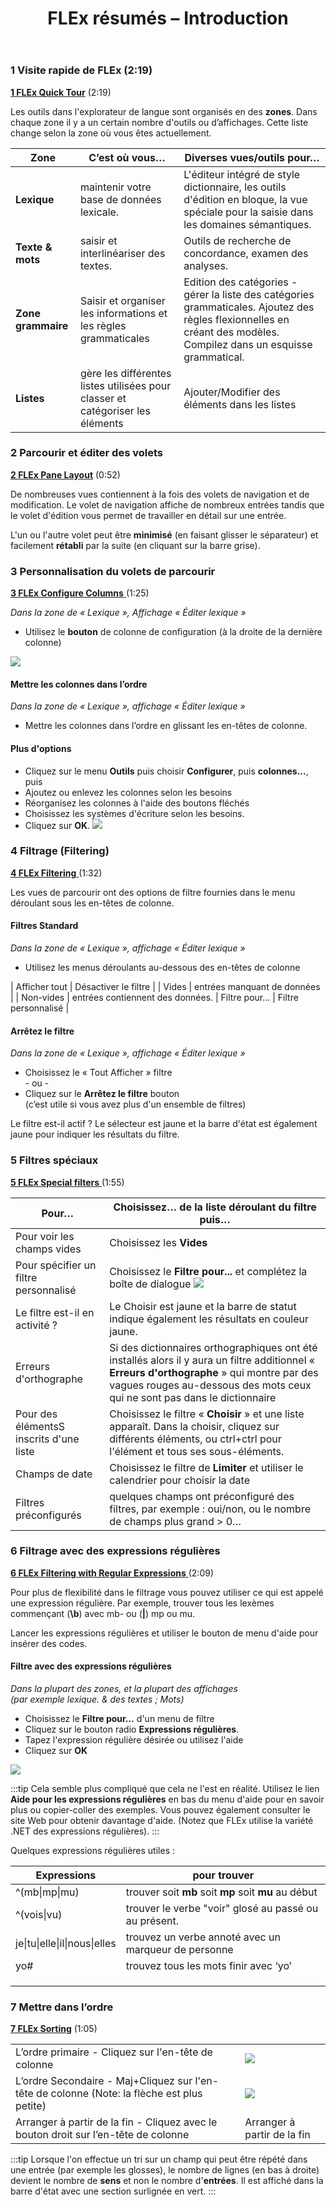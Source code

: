 ﻿---
title: FLEx résumés – Introduction
---

### 1 Visite rapide de FLEx (2:19)  
[**1 FLEx Quick Tour**](https://vimeo.com/showcase/3123523/video/111419885) (2:19)

Les outils dans l'explorateur de langue sont organisés en des **zones**. Dans chaque zone il y a un certain nombre d'outils ou d’affichages. Cette liste change selon la zone où vous êtes actuellement.

| **Zone**               | C’est où vous…                                                                                 | Diverses vues/outils pour…                                                                                                                              |
|------------------------|------------------------------------------------------------------------------------------------|---------------------------------------------------------------------------------------------------------------------------------------------------------|
| **Lexique** | maintenir votre base de données lexicale.                                   | L'éditeur intégré de style dictionnaire, les outils d'édition en bloque, la vue spéciale pour la saisie dans les domaines sémantiques.                        |
| **Texte & mots** | saisir et interlinéariser des textes.                                   | Outils de recherche de concordance, examen des analyses.                                                                                   |
| **Zone grammaire** | Saisir et organiser les informations et les règles grammaticales | Edition des catégories - gérer la liste des catégories grammaticales. Ajoutez des règles flexionnelles en créant des modèles. Compilez dans un esquisse grammatical. |
| **Listes** | gère les différentes listes utilisées pour classer et catégoriser les éléments | Ajouter/Modifier des éléments dans les listes |


### 2 Parcourir et éditer des volets
[**2 FLEx Pane Layout**](https://vimeo.com/showcase/3123523/video/111419886) (0:52)


De nombreuses vues contiennent à la fois des volets de navigation et de modification. Le volet de navigation affiche de nombreux entrées tandis que le volet d'édition vous permet de travailler en détail sur une entrée. 

L'un ou l'autre volet peut être **minimisé** (en faisant glisser le séparateur) et facilement **rétabli** par la suite (en cliquant sur la barre grise).


### 3 Personnalisation du volets de parcourir
[**3 FLEx Configure Columns** ](https://vimeo.com/showcase/3123523/video/111419888)(1:25)

*Dans la zone de « Lexique », Affichage « Éditer lexique »*

-   Utilisez le **bouton** de colonne de configuration (à la droite de la dernière colonne)

![](media/515593ea61dcdec70d93b6a673b19f44.png)


#### Mettre les colonnes dans l’ordre

*Dans la zone de « Lexique », affichage « Éditer lexique »*

-   Mettre les colonnes dans l’ordre en glissant les en-têtes de colonne.


#### Plus d'options
-   Cliquez sur le menu **Outils** puis choisir **Configurer**, puis **colonnes...**, puis
-   Ajoutez ou enlevez les colonnes selon les besoins
-   Réorganisez les colonnes à l'aide des boutons fléchés
-   Choisissez les systèmes d'écriture selon les besoins.
-   Cliquez sur **OK**.
![](media/33137ad40839e6ebb09988b151a27c08.png)

### 4 Filtrage (Filtering)
[**4 FLEx Filtering** ](https://vimeo.com/showcase/3123523/video/111419890)(1:32)

Les vues de parcourir ont des options de filtre fournies dans le menu déroulant sous les en-têtes de colonne.

#### Filtres Standard

*Dans la zone de « Lexique », affichage « Éditer lexique »*

-   Utilisez les menus déroulants au-dessous des en-têtes de colonne

| Afficher tout | Désactiver le filtre | 
| Vides | entrées manquant de données |
| Non-vides | entrées contiennent des données.
| Filtre pour... | Filtre personnalisé |

#### Arrêtez le filtre

*Dans la zone de « Lexique », affichage « Éditer lexique »*

-   Choisissez le « Tout Afficher » filtre   
    \- ou -  
-   Cliquez sur le **Arrêtez le filtre** bouton   
(c’est utile si vous avez plus d'un ensemble de filtres)

Le filtre est-il actif ?    Le sélecteur est jaune et la barre d'état est également jaune pour indiquer les résultats du filtre.  

### 5 Filtres spéciaux
[**5 FLEx Special filters** ](https://vimeo.com/showcase/3123523/video/111419891)(1:55)

| **Pour…**                                       | **Choisissez… de la liste déroulant du filtre puis…**                                                                                                                                                                  |
|-------------------------------------------------|------------------------------------------------------------------------------------------------------------------------------------------------------------------------------------------------------------------------|
| Pour voir les champs vides                      | Choisissez les **Vides**                                                                                                                                                                                       |
| Pour spécifier un filtre personnalisé      | Choisissez le **Filtre pour...** et complétez la boîte de dialogue ![](media/0388ad4a3b993bc3436f165884583b50.png)                                                                                                     |
| Le filtre est-il en activité ?                  | Le Choisir est jaune  et la barre de statut indique également les résultats en couleur jaune.                                                                                                                          |
| Erreurs d'orthographe                           | Si des dictionnaires orthographiques ont été installés alors il y aura un filtre additionnel « **Erreurs d'orthographe** » qui montre par des vagues rouges au-dessous des mots ceux qui ne sont pas dans le dictionnaire  |
| Pour des élémentsS inscrits d'une liste          | Choisissez le filtre « **Choisir** » et une liste apparaît. Dans la choisir, cliquez sur différents éléments, ou ctrl+ctrl pour l'élément et tous ses sous-éléments.                                    |
| Champs de date                                  | Choisissez le filtre de **Limiter** et utiliser le calendrier pour choisir la date                         |
| Filtres préconfigurés                           | quelques champs ont préconfiguré des filtres, par exemple : oui/non, ou le nombre de champs plus grand \> 0…                                                                                                           |

### 6 Filtrage avec des expressions régulières
[**6 FLEx Filtering with Regular Expressions** ](https://vimeo.com/showcase/3123523/video/111421267)(2:09)

Pour plus de flexibilité dans le filtrage vous pouvez utiliser ce qui est appelé une expression régulière. Par exemple, trouver tous les lexèmes commençant (**\b**) avec mb- ou (**|**) mp ou mu. 

Lancer les expressions régulières et utiliser le bouton de menu d'aide pour insérer des codes. 

#### Filtre avec des expressions régulières
*Dans la plupart des zones, et la plupart des affichages   
(par exemple lexique. & des textes ; Mots)*

-   Choisissez le **Filtre pour…** d'un menu de filtre 
-   Cliquez sur le bouton radio **Expressions régulières**.
-   Tapez l'expression régulière désirée ou utilisez l'aide
-   Cliquez sur **OK**

![](media/0388ad4a3b993bc3436f165884583b50.png)

:::tip
Cela semble plus compliqué que cela ne l'est en réalité.  Utilisez le lien **Aide pour les expressions régulières** en bas du menu d'aide pour en savoir plus ou copier-coller des exemples.  Vous pouvez également consulter le site Web pour obtenir davantage d'aide. (Notez que FLEx utilise la variété .NET des expressions régulières).
:::

Quelques expressions régulières utiles :

| Expressions  |   pour trouver |
| --------|-------------------------------------------------------------|
| \^(mb\|mp\|mu)            | trouver soit **mb** soit **mp** soit **mu** au début      |
| \^(vois\|vu)        | trouver le verbe "voir" glosé au passé ou au présent. |
| je\|tu\|elle\|il\|nous\|elles | trouvez un verbe annoté avec un marqueur de personne      |
| yo\#                      | trouvez tous les mots finir avec ‘yo’                     |
|                           |                                                           |
|                           |                                                           |
|                           |                                                           |

### 7 Mettre dans l’ordre
[**7 FLEx Sorting**](https://vimeo.com/showcase/3123523/video/111421269) (1:05)

|   |   |
|---|---|
| L’ordre primaire  -   Cliquez sur l'en-tête de colonne | ![](media/f905c51eab9d8f025f7d1146e57e248a.png)  |
| L’ordre Secondaire -   Maj+Cliquez sur l'en-tête de colonne (Note: la flèche est plus petite) | ![](media/e2a8161830cdf7f9bee238f4c9048427.png)
| Arranger à partir de la fin  -   Cliquez avec le bouton droit sur l’en-tête de colonne | Arranger à partir de la fin

:::tip
Lorsque l'on effectue un tri sur un champ qui peut être répété dans une entrée (par exemple les glosses), le nombre de lignes (en bas à droite) devient le nombre de **sens** et non le nombre d'**entrées**.  Il est affiché dans la barre d'état avec une section surlignée en vert.
:::
